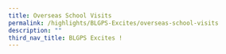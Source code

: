 ```yaml
---
title: Overseas School Visits
permalink: /highlights/BLGPS-Excites/overseas-school-visits
description: ""
third_nav_title: BLGPS Excites !
---
```



